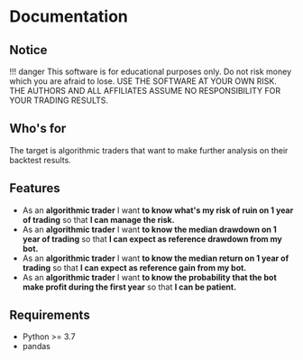 # Documentation

## Notice

!!! danger
      This software is for educational purposes only. Do not risk money which you are afraid to lose. USE THE SOFTWARE AT YOUR OWN RISK. THE AUTHORS AND ALL AFFILIATES ASSUME NO RESPONSIBILITY FOR YOUR TRADING RESULTS.

## Who's for

The target is algorithmic traders that want to make further analysis on their backtest results.

## Features

- As an **algorithmic trader** I want **to know what's my risk of ruin on 1 year of trading** so that **I can manage the risk.**
- As an **algorithmic trader** I want **to know the median drawdown on 1 year of trading** so that **I can expect as reference drawdown from my bot.**  
- As an **algorithmic trader** I want **to know the median return on 1 year of trading** so that **I can expect as reference gain from my bot.**
- As an **algorithmic trader** I want **to know the probability that the bot make profit during the first year** so that **I can be patient.**

## Requirements

- Python >= 3.7
- pandas
